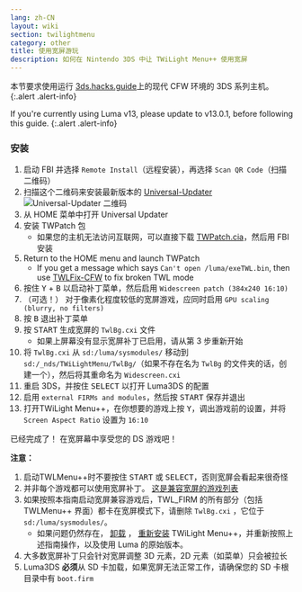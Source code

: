 ```yaml
---
lang: zh-CN
layout: wiki
section: twilightmenu
category: other
title: 使用宽屏游玩
description: 如何在 Nintendo 3DS 中让 TWiLight Menu++ 使用宽屏
---
```


本节要求使用运行 [3ds.hacks.guide](https://3ds.hacks.guide)上的现代 CFW 环境的 3DS 系列主机。
{:.alert .alert-info}

If you're currently using Luma v13, please update to v13.0.1, before following this guide.
{:.alert .alert-info}

### 安装
1. 启动 FBI 并选择 `Remote Install`（远程安装），再选择 `Scan QR Code`（扫描二维码）
1. 扫描这个二维码来安装最新版本的 [Universal-Updater](https://github.com/Universal-Team/Universal-Updater)<br> ![Universal-Updater 二维码](https://db.universal-team.net/assets/images/qr/universal-updater-cia.png)
1. 从 HOME 菜单中打开 Universal Updater
1. 安装 TWPatch 包
    - 如果您的主机无法访问互联网，可以直接下载 [TWPatch.cia](https://gbatemp.net/download/twpatch.37400/version/38832/download?file=302085)，然后用 FBI 安装
1. Return to the HOME menu and launch TWPatch
    - If you get a message which says `Can't open /luma/exeTWL.bin`, then use [TWLFix-CFW](https://github.com/MechanicalDragon0687/TWLFix-CFW/releases/) to fix broken TWL mode
1. 按住 <kbd class="face">Y</kbd> + <kbd class="face">B</kbd> 以启动补丁菜单，然后启用 `Widescreen patch (384x240 16:10)`
1. （可选！） 对于像素化程度较低的宽屏游戏，应同时启用 `GPU scaling (blurry, no filters)`
1. 按 <kbd class="face">B</kbd> 退出补丁菜单
1. 按 <kbd>START</kbd> 生成宽屏的 `TwlBg.cxi` 文件
    - 如果上屏幕没有显示宽屏补丁已启用，请从第 3 步重新开始
1. 将 `TwlBg.cxi` 从 `sd:/luma/sysmodules/` 移动到 `sd:/_nds/TWiLightMenu/TwlBg/`（如果不存在名为 `TwlBg` 的文件夹的话，创建一个），然后将其重命名为 `Widescreen.cxi`
1. 重启 3DS，并按住 <kbd>SELECT</kbd> 以打开 Luma3DS 的配置
1. 启用 `external FIRMs and modules`，然后按 <kbd>START</kbd> 保存并退出
1. 打开TWiLight Menu++，在你想要的游戏上按 <kbd class="face">Y</kbd>，调出游戏前的设置，并将 `Screen Aspect Ratio` 设置为 `16:10`

已经完成了！ 在宽屏幕中享受您的 DS 游戏吧！

**注意：**
1. 启动TWLMenu++时不要按住 <kbd>START</kbd> 或 <kbd>SELECT</kbd>，否则宽屏会看起来很奇怪
1. 并非每个游戏都可以使用宽屏补丁。 [这是兼容宽屏的游戏列表](https://github.com/DS-Homebrew/TWiLightMenu/blob/master/7zfile/3DS%20-%20CFW%20users/Games%20supported%20with%20widescreen.txt)
1. 如果按照本指南启动宽屏兼容游戏后，TWL_FIRM 的所有部分（包括 TWLMenu++ 界面）都卡在宽屏模式下，请删除 `TwlBg.cxi` ，它位于 `sd:/luma/sysmodules/`。
    - 如果问题仍然存在， [卸载](https://wiki.ds-homebrew.com/twilightmenu/uninstalling-3ds) ， [重新安装](https://wiki.ds-homebrew.com/twilightmenu/installing-3ds) TWiLight Menu++，并重新按照上述指南操作，以及使用 Luma 的原始版本。
1. 大多数宽屏补丁只会针对宽屏调整 3D 元素，2D 元素（如菜单）只会被拉长
1. Luma3DS **必须**从 SD 卡加载，如果宽屏无法正常工作，请确保您的 SD 卡根目录中有 `boot.firm`
